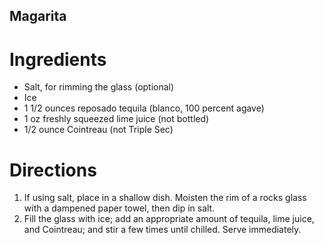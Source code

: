 ## Magarita

# Ingredients

* Salt, for rimming the glass (optional)
* Ice
* 1 1/2 ounces reposado tequila (blanco, 100 percent agave)
* 1 oz freshly squeezed lime juice (not bottled)
* 1/2 ounce Cointreau (not Triple Sec)

# Directions

1. If using salt, place in a shallow dish. Moisten the rim of a rocks glass with a dampened paper towel, then dip in salt.
2. Fill the glass with ice; add an appropriate amount of tequila, lime juice, and Cointreau; and stir a few times until chilled. Serve immediately.
